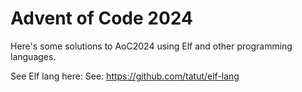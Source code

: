 # Advent of Code 2024

Here's some solutions to AoC2024 using Elf and other programming languages.

See Elf lang here:
See: https://github.com/tatut/elf-lang
